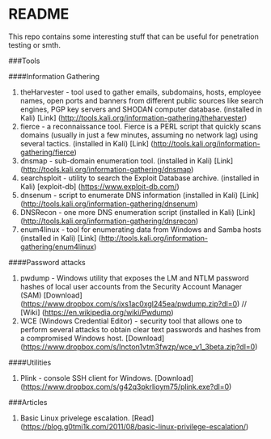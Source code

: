 # README
This repo contains some interesting stuff that can be useful for penetration testing or smth.

###Tools

####Information Gathering
1. theHarvester - tool used to gather emails, subdomains, hosts, employee names, open ports and banners from different public sources like search engines, PGP key servers and SHODAN computer database. (installed in Kali) [Link] (http://tools.kali.org/information-gathering/theharvester)
2. fierce - a reconnaissance tool. Fierce is a PERL script that quickly scans domains (usually in just a few minutes, assuming no network lag) using several tactics. (installed in Kali) [Link] (http://tools.kali.org/information-gathering/fierce)
3. dnsmap - sub-domain enumeration tool. (installed in Kali) [Link] (http://tools.kali.org/information-gathering/dnsmap)
4. searchsploit - utility to search the Exploit Database archive. (installed in Kali) [exploit-db] (https://www.exploit-db.com/)
5. dnsenum - script to enumerate DNS information (installed in Kali) [Link] (http://tools.kali.org/information-gathering/dnsenum)
6. DNSRecon - one more DNS enumeration script (installed in Kali) [Link] (http://tools.kali.org/information-gathering/dnsrecon)
7. enum4linux - tool for enumerating data from Windows and Samba hosts (installed in Kali) [Link] (http://tools.kali.org/information-gathering/enum4linux)

####Password attacks
1. pwdump - Windows utility that exposes the LM and NTLM password hashes of local user accounts from the Security Account Manager (SAM) 
[Download] (https://www.dropbox.com/s/ixs1ac0xgl245ea/pwdump.zip?dl=0) //
[Wiki] (https://en.wikipedia.org/wiki/Pwdump)
2. WCE (Windows Credential Editor) - security tool that allows one to perform several attacks to obtain clear text passwords and hashes from a compromised Windows host.
[Download] (https://www.dropbox.com/s/lncton1vtm3fwzp/wce_v1_3beta.zip?dl=0)

####Utilities
1. Plink - console SSH client for Windows.
[Download] (https://www.dropbox.com/s/g42q3pkrlioym75/plink.exe?dl=0)

###Articles
1. Basic Linux privelege escalation.
[Read] (https://blog.g0tmi1k.com/2011/08/basic-linux-privilege-escalation/)
